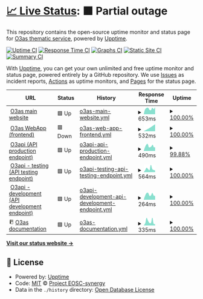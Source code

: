 # [📈 Live Status](https://eosc-synergy.github.io/o3as-status): <!--live status--> **🟧 Partial outage**

This repository contains the open-source uptime monitor and status page for [O3as thematic service](https://o3as.data.kit.edu), powered by [Upptime](https://github.com/upptime/upptime).

[![Uptime CI](https://github.com/eosc-synergy/o3as-status/workflows/Uptime%20CI/badge.svg)](https://github.com/EOSC-synergy/o3as-status/actions?query=workflow%3A%22Uptime+CI%22)
[![Response Time CI](https://github.com/eosc-synergy/o3as-status/workflows/Response%20Time%20CI/badge.svg)](https://github.com/EOSC-synergy/o3as-status/actions?query=workflow%3A%22Response+Time+CI%22)
[![Graphs CI](https://github.com/eosc-synergy/o3as-status/workflows/Graphs%20CI/badge.svg)](https://github.com/EOSC-synergy/o3as-status/actions?query=workflow%3A%22Graphs+CI%22)
[![Static Site CI](https://github.com/eosc-synergy/o3as-status/workflows/Static%20Site%20CI/badge.svg)](https://github.com/EOSC-synergy/o3as-status/actions?query=workflow%3A%22Static+Site+CI%22)
[![Summary CI](https://github.com/eosc-synergy/o3as-status/workflows/Summary%20CI/badge.svg)](https://github.com/EOSC-synergy/o3as-status/actions?query=workflow%3A%22Summary+CI%22)

With [Upptime](https://upptime.js.org), you can get your own unlimited and free uptime monitor and status page, powered entirely by a GitHub repository. We use [Issues](https://github.com/eosc-synergy/o3as-status/issues) as incident reports, [Actions](https://github.com/eosc-synergy/o3as-status/actions) as uptime monitors, and [Pages](https:///o3as-status) for the status page.

<!--start: status pages-->
<!-- This summary is generated by Upptime (https://github.com/upptime/upptime) -->
<!-- Do not edit this manually, your changes will be overwritten -->
<!-- prettier-ignore -->
| URL | Status | History | Response Time | Uptime |
| --- | ------ | ------- | ------------- | ------ |
| <img alt="" src="https://git.scc.kit.edu/synergy.o3as/o3docs/-/raw/tutorial/_static/images/o3as-logo.png" height="13"> [O3as main website](https://o3as.data.kit.edu) | 🟩 Up | [o3as-main-website.yml](https://github.com/EOSC-synergy/o3as-status/commits/HEAD/history/o3as-main-website.yml) | <details><summary><img alt="Response time graph" src="./graphs/o3as-main-website/response-time-week.png" height="20"> 653ms</summary><br><a href="https://EOSC-synergy.github.io/o3as-status/history/o3as-main-website"><img alt="Response time 707" src="https://img.shields.io/endpoint?url=https%3A%2F%2Fraw.githubusercontent.com%2FEOSC-synergy%2Fo3as-status%2FHEAD%2Fapi%2Fo3as-main-website%2Fresponse-time.json"></a><br><a href="https://EOSC-synergy.github.io/o3as-status/history/o3as-main-website"><img alt="24-hour response time 815" src="https://img.shields.io/endpoint?url=https%3A%2F%2Fraw.githubusercontent.com%2FEOSC-synergy%2Fo3as-status%2FHEAD%2Fapi%2Fo3as-main-website%2Fresponse-time-day.json"></a><br><a href="https://EOSC-synergy.github.io/o3as-status/history/o3as-main-website"><img alt="7-day response time 653" src="https://img.shields.io/endpoint?url=https%3A%2F%2Fraw.githubusercontent.com%2FEOSC-synergy%2Fo3as-status%2FHEAD%2Fapi%2Fo3as-main-website%2Fresponse-time-week.json"></a><br><a href="https://EOSC-synergy.github.io/o3as-status/history/o3as-main-website"><img alt="30-day response time 736" src="https://img.shields.io/endpoint?url=https%3A%2F%2Fraw.githubusercontent.com%2FEOSC-synergy%2Fo3as-status%2FHEAD%2Fapi%2Fo3as-main-website%2Fresponse-time-month.json"></a><br><a href="https://EOSC-synergy.github.io/o3as-status/history/o3as-main-website"><img alt="1-year response time 707" src="https://img.shields.io/endpoint?url=https%3A%2F%2Fraw.githubusercontent.com%2FEOSC-synergy%2Fo3as-status%2FHEAD%2Fapi%2Fo3as-main-website%2Fresponse-time-year.json"></a></details> | <details><summary><a href="https://EOSC-synergy.github.io/o3as-status/history/o3as-main-website">100.00%</a></summary><a href="https://EOSC-synergy.github.io/o3as-status/history/o3as-main-website"><img alt="All-time uptime 100.00%" src="https://img.shields.io/endpoint?url=https%3A%2F%2Fraw.githubusercontent.com%2FEOSC-synergy%2Fo3as-status%2FHEAD%2Fapi%2Fo3as-main-website%2Fuptime.json"></a><br><a href="https://EOSC-synergy.github.io/o3as-status/history/o3as-main-website"><img alt="24-hour uptime 100.00%" src="https://img.shields.io/endpoint?url=https%3A%2F%2Fraw.githubusercontent.com%2FEOSC-synergy%2Fo3as-status%2FHEAD%2Fapi%2Fo3as-main-website%2Fuptime-day.json"></a><br><a href="https://EOSC-synergy.github.io/o3as-status/history/o3as-main-website"><img alt="7-day uptime 100.00%" src="https://img.shields.io/endpoint?url=https%3A%2F%2Fraw.githubusercontent.com%2FEOSC-synergy%2Fo3as-status%2FHEAD%2Fapi%2Fo3as-main-website%2Fuptime-week.json"></a><br><a href="https://EOSC-synergy.github.io/o3as-status/history/o3as-main-website"><img alt="30-day uptime 100.00%" src="https://img.shields.io/endpoint?url=https%3A%2F%2Fraw.githubusercontent.com%2FEOSC-synergy%2Fo3as-status%2FHEAD%2Fapi%2Fo3as-main-website%2Fuptime-month.json"></a><br><a href="https://EOSC-synergy.github.io/o3as-status/history/o3as-main-website"><img alt="1-year uptime 100.00%" src="https://img.shields.io/endpoint?url=https%3A%2F%2Fraw.githubusercontent.com%2FEOSC-synergy%2Fo3as-status%2FHEAD%2Fapi%2Fo3as-main-website%2Fuptime-year.json"></a></details>
| <img alt="" src="https://favicons.githubusercontent.com/o3web.test.fedcloud.eu" height="13"> [O3as WebApp (frontend)](http://o3web.test.fedcloud.eu/) | 🟥 Down | [o3as-web-app-frontend.yml](https://github.com/EOSC-synergy/o3as-status/commits/HEAD/history/o3as-web-app-frontend.yml) | <details><summary><img alt="Response time graph" src="./graphs/o3as-web-app-frontend/response-time-week.png" height="20"> 532ms</summary><br><a href="https://EOSC-synergy.github.io/o3as-status/history/o3as-web-app-frontend"><img alt="Response time 562" src="https://img.shields.io/endpoint?url=https%3A%2F%2Fraw.githubusercontent.com%2FEOSC-synergy%2Fo3as-status%2FHEAD%2Fapi%2Fo3as-web-app-frontend%2Fresponse-time.json"></a><br><a href="https://EOSC-synergy.github.io/o3as-status/history/o3as-web-app-frontend"><img alt="24-hour response time 0" src="https://img.shields.io/endpoint?url=https%3A%2F%2Fraw.githubusercontent.com%2FEOSC-synergy%2Fo3as-status%2FHEAD%2Fapi%2Fo3as-web-app-frontend%2Fresponse-time-day.json"></a><br><a href="https://EOSC-synergy.github.io/o3as-status/history/o3as-web-app-frontend"><img alt="7-day response time 532" src="https://img.shields.io/endpoint?url=https%3A%2F%2Fraw.githubusercontent.com%2FEOSC-synergy%2Fo3as-status%2FHEAD%2Fapi%2Fo3as-web-app-frontend%2Fresponse-time-week.json"></a><br><a href="https://EOSC-synergy.github.io/o3as-status/history/o3as-web-app-frontend"><img alt="30-day response time 505" src="https://img.shields.io/endpoint?url=https%3A%2F%2Fraw.githubusercontent.com%2FEOSC-synergy%2Fo3as-status%2FHEAD%2Fapi%2Fo3as-web-app-frontend%2Fresponse-time-month.json"></a><br><a href="https://EOSC-synergy.github.io/o3as-status/history/o3as-web-app-frontend"><img alt="1-year response time 562" src="https://img.shields.io/endpoint?url=https%3A%2F%2Fraw.githubusercontent.com%2FEOSC-synergy%2Fo3as-status%2FHEAD%2Fapi%2Fo3as-web-app-frontend%2Fresponse-time-year.json"></a></details> | <details><summary><a href="https://EOSC-synergy.github.io/o3as-status/history/o3as-web-app-frontend">100.00%</a></summary><a href="https://EOSC-synergy.github.io/o3as-status/history/o3as-web-app-frontend"><img alt="All-time uptime 100.00%" src="https://img.shields.io/endpoint?url=https%3A%2F%2Fraw.githubusercontent.com%2FEOSC-synergy%2Fo3as-status%2FHEAD%2Fapi%2Fo3as-web-app-frontend%2Fuptime.json"></a><br><a href="https://EOSC-synergy.github.io/o3as-status/history/o3as-web-app-frontend"><img alt="24-hour uptime 100.00%" src="https://img.shields.io/endpoint?url=https%3A%2F%2Fraw.githubusercontent.com%2FEOSC-synergy%2Fo3as-status%2FHEAD%2Fapi%2Fo3as-web-app-frontend%2Fuptime-day.json"></a><br><a href="https://EOSC-synergy.github.io/o3as-status/history/o3as-web-app-frontend"><img alt="7-day uptime 100.00%" src="https://img.shields.io/endpoint?url=https%3A%2F%2Fraw.githubusercontent.com%2FEOSC-synergy%2Fo3as-status%2FHEAD%2Fapi%2Fo3as-web-app-frontend%2Fuptime-week.json"></a><br><a href="https://EOSC-synergy.github.io/o3as-status/history/o3as-web-app-frontend"><img alt="30-day uptime 100.00%" src="https://img.shields.io/endpoint?url=https%3A%2F%2Fraw.githubusercontent.com%2FEOSC-synergy%2Fo3as-status%2FHEAD%2Fapi%2Fo3as-web-app-frontend%2Fuptime-month.json"></a><br><a href="https://EOSC-synergy.github.io/o3as-status/history/o3as-web-app-frontend"><img alt="1-year uptime 100.00%" src="https://img.shields.io/endpoint?url=https%3A%2F%2Fraw.githubusercontent.com%2FEOSC-synergy%2Fo3as-status%2FHEAD%2Fapi%2Fo3as-web-app-frontend%2Fuptime-year.json"></a></details>
| <img alt="" src="https://upload.wikimedia.org/wikipedia/commons/a/ab/Swagger-logo.png" height="13"> [O3api (API production endpoint)](https://api.o3as.fedcloud.eu/api/v1/ui/) | 🟩 Up | [o3api-api-production-endpoint.yml](https://github.com/EOSC-synergy/o3as-status/commits/HEAD/history/o3api-api-production-endpoint.yml) | <details><summary><img alt="Response time graph" src="./graphs/o3api-api-production-endpoint/response-time-week.png" height="20"> 490ms</summary><br><a href="https://EOSC-synergy.github.io/o3as-status/history/o3api-api-production-endpoint"><img alt="Response time 642" src="https://img.shields.io/endpoint?url=https%3A%2F%2Fraw.githubusercontent.com%2FEOSC-synergy%2Fo3as-status%2FHEAD%2Fapi%2Fo3api-api-production-endpoint%2Fresponse-time.json"></a><br><a href="https://EOSC-synergy.github.io/o3as-status/history/o3api-api-production-endpoint"><img alt="24-hour response time 384" src="https://img.shields.io/endpoint?url=https%3A%2F%2Fraw.githubusercontent.com%2FEOSC-synergy%2Fo3as-status%2FHEAD%2Fapi%2Fo3api-api-production-endpoint%2Fresponse-time-day.json"></a><br><a href="https://EOSC-synergy.github.io/o3as-status/history/o3api-api-production-endpoint"><img alt="7-day response time 490" src="https://img.shields.io/endpoint?url=https%3A%2F%2Fraw.githubusercontent.com%2FEOSC-synergy%2Fo3as-status%2FHEAD%2Fapi%2Fo3api-api-production-endpoint%2Fresponse-time-week.json"></a><br><a href="https://EOSC-synergy.github.io/o3as-status/history/o3api-api-production-endpoint"><img alt="30-day response time 612" src="https://img.shields.io/endpoint?url=https%3A%2F%2Fraw.githubusercontent.com%2FEOSC-synergy%2Fo3as-status%2FHEAD%2Fapi%2Fo3api-api-production-endpoint%2Fresponse-time-month.json"></a><br><a href="https://EOSC-synergy.github.io/o3as-status/history/o3api-api-production-endpoint"><img alt="1-year response time 642" src="https://img.shields.io/endpoint?url=https%3A%2F%2Fraw.githubusercontent.com%2FEOSC-synergy%2Fo3as-status%2FHEAD%2Fapi%2Fo3api-api-production-endpoint%2Fresponse-time-year.json"></a></details> | <details><summary><a href="https://EOSC-synergy.github.io/o3as-status/history/o3api-api-production-endpoint">99.88%</a></summary><a href="https://EOSC-synergy.github.io/o3as-status/history/o3api-api-production-endpoint"><img alt="All-time uptime 99.99%" src="https://img.shields.io/endpoint?url=https%3A%2F%2Fraw.githubusercontent.com%2FEOSC-synergy%2Fo3as-status%2FHEAD%2Fapi%2Fo3api-api-production-endpoint%2Fuptime.json"></a><br><a href="https://EOSC-synergy.github.io/o3as-status/history/o3api-api-production-endpoint"><img alt="24-hour uptime 100.00%" src="https://img.shields.io/endpoint?url=https%3A%2F%2Fraw.githubusercontent.com%2FEOSC-synergy%2Fo3as-status%2FHEAD%2Fapi%2Fo3api-api-production-endpoint%2Fuptime-day.json"></a><br><a href="https://EOSC-synergy.github.io/o3as-status/history/o3api-api-production-endpoint"><img alt="7-day uptime 99.88%" src="https://img.shields.io/endpoint?url=https%3A%2F%2Fraw.githubusercontent.com%2FEOSC-synergy%2Fo3as-status%2FHEAD%2Fapi%2Fo3api-api-production-endpoint%2Fuptime-week.json"></a><br><a href="https://EOSC-synergy.github.io/o3as-status/history/o3api-api-production-endpoint"><img alt="30-day uptime 99.97%" src="https://img.shields.io/endpoint?url=https%3A%2F%2Fraw.githubusercontent.com%2FEOSC-synergy%2Fo3as-status%2FHEAD%2Fapi%2Fo3api-api-production-endpoint%2Fuptime-month.json"></a><br><a href="https://EOSC-synergy.github.io/o3as-status/history/o3api-api-production-endpoint"><img alt="1-year uptime 99.99%" src="https://img.shields.io/endpoint?url=https%3A%2F%2Fraw.githubusercontent.com%2FEOSC-synergy%2Fo3as-status%2FHEAD%2Fapi%2Fo3api-api-production-endpoint%2Fuptime-year.json"></a></details>
| <img alt="" src="https://upload.wikimedia.org/wikipedia/commons/a/ab/Swagger-logo.png" height="13"> [O3api - testing (API testing endpoint)](http://o3api.test.fedcloud.eu:30505/api/v1/ui/) | 🟩 Up | [o3api-testing-api-testing-endpoint.yml](https://github.com/EOSC-synergy/o3as-status/commits/HEAD/history/o3api-testing-api-testing-endpoint.yml) | <details><summary><img alt="Response time graph" src="./graphs/o3api-testing-api-testing-endpoint/response-time-week.png" height="20"> 564ms</summary><br><a href="https://EOSC-synergy.github.io/o3as-status/history/o3api-testing-api-testing-endpoint"><img alt="Response time 560" src="https://img.shields.io/endpoint?url=https%3A%2F%2Fraw.githubusercontent.com%2FEOSC-synergy%2Fo3as-status%2FHEAD%2Fapi%2Fo3api-testing-api-testing-endpoint%2Fresponse-time.json"></a><br><a href="https://EOSC-synergy.github.io/o3as-status/history/o3api-testing-api-testing-endpoint"><img alt="24-hour response time 295" src="https://img.shields.io/endpoint?url=https%3A%2F%2Fraw.githubusercontent.com%2FEOSC-synergy%2Fo3as-status%2FHEAD%2Fapi%2Fo3api-testing-api-testing-endpoint%2Fresponse-time-day.json"></a><br><a href="https://EOSC-synergy.github.io/o3as-status/history/o3api-testing-api-testing-endpoint"><img alt="7-day response time 564" src="https://img.shields.io/endpoint?url=https%3A%2F%2Fraw.githubusercontent.com%2FEOSC-synergy%2Fo3as-status%2FHEAD%2Fapi%2Fo3api-testing-api-testing-endpoint%2Fresponse-time-week.json"></a><br><a href="https://EOSC-synergy.github.io/o3as-status/history/o3api-testing-api-testing-endpoint"><img alt="30-day response time 547" src="https://img.shields.io/endpoint?url=https%3A%2F%2Fraw.githubusercontent.com%2FEOSC-synergy%2Fo3as-status%2FHEAD%2Fapi%2Fo3api-testing-api-testing-endpoint%2Fresponse-time-month.json"></a><br><a href="https://EOSC-synergy.github.io/o3as-status/history/o3api-testing-api-testing-endpoint"><img alt="1-year response time 560" src="https://img.shields.io/endpoint?url=https%3A%2F%2Fraw.githubusercontent.com%2FEOSC-synergy%2Fo3as-status%2FHEAD%2Fapi%2Fo3api-testing-api-testing-endpoint%2Fresponse-time-year.json"></a></details> | <details><summary><a href="https://EOSC-synergy.github.io/o3as-status/history/o3api-testing-api-testing-endpoint">100.00%</a></summary><a href="https://EOSC-synergy.github.io/o3as-status/history/o3api-testing-api-testing-endpoint"><img alt="All-time uptime 100.00%" src="https://img.shields.io/endpoint?url=https%3A%2F%2Fraw.githubusercontent.com%2FEOSC-synergy%2Fo3as-status%2FHEAD%2Fapi%2Fo3api-testing-api-testing-endpoint%2Fuptime.json"></a><br><a href="https://EOSC-synergy.github.io/o3as-status/history/o3api-testing-api-testing-endpoint"><img alt="24-hour uptime 100.00%" src="https://img.shields.io/endpoint?url=https%3A%2F%2Fraw.githubusercontent.com%2FEOSC-synergy%2Fo3as-status%2FHEAD%2Fapi%2Fo3api-testing-api-testing-endpoint%2Fuptime-day.json"></a><br><a href="https://EOSC-synergy.github.io/o3as-status/history/o3api-testing-api-testing-endpoint"><img alt="7-day uptime 100.00%" src="https://img.shields.io/endpoint?url=https%3A%2F%2Fraw.githubusercontent.com%2FEOSC-synergy%2Fo3as-status%2FHEAD%2Fapi%2Fo3api-testing-api-testing-endpoint%2Fuptime-week.json"></a><br><a href="https://EOSC-synergy.github.io/o3as-status/history/o3api-testing-api-testing-endpoint"><img alt="30-day uptime 100.00%" src="https://img.shields.io/endpoint?url=https%3A%2F%2Fraw.githubusercontent.com%2FEOSC-synergy%2Fo3as-status%2FHEAD%2Fapi%2Fo3api-testing-api-testing-endpoint%2Fuptime-month.json"></a><br><a href="https://EOSC-synergy.github.io/o3as-status/history/o3api-testing-api-testing-endpoint"><img alt="1-year uptime 100.00%" src="https://img.shields.io/endpoint?url=https%3A%2F%2Fraw.githubusercontent.com%2FEOSC-synergy%2Fo3as-status%2FHEAD%2Fapi%2Fo3api-testing-api-testing-endpoint%2Fuptime-year.json"></a></details>
| <img alt="" src="https://upload.wikimedia.org/wikipedia/commons/a/ab/Swagger-logo.png" height="13"> [O3api - development (API development endpoint)](http://o3api.test.fedcloud.eu:30509/api/ui/) | 🟩 Up | [o3api-development-api-development-endpoint.yml](https://github.com/EOSC-synergy/o3as-status/commits/HEAD/history/o3api-development-api-development-endpoint.yml) | <details><summary><img alt="Response time graph" src="./graphs/o3api-development-api-development-endpoint/response-time-week.png" height="20"> 264ms</summary><br><a href="https://EOSC-synergy.github.io/o3as-status/history/o3api-development-api-development-endpoint"><img alt="Response time 276" src="https://img.shields.io/endpoint?url=https%3A%2F%2Fraw.githubusercontent.com%2FEOSC-synergy%2Fo3as-status%2FHEAD%2Fapi%2Fo3api-development-api-development-endpoint%2Fresponse-time.json"></a><br><a href="https://EOSC-synergy.github.io/o3as-status/history/o3api-development-api-development-endpoint"><img alt="24-hour response time 196" src="https://img.shields.io/endpoint?url=https%3A%2F%2Fraw.githubusercontent.com%2FEOSC-synergy%2Fo3as-status%2FHEAD%2Fapi%2Fo3api-development-api-development-endpoint%2Fresponse-time-day.json"></a><br><a href="https://EOSC-synergy.github.io/o3as-status/history/o3api-development-api-development-endpoint"><img alt="7-day response time 264" src="https://img.shields.io/endpoint?url=https%3A%2F%2Fraw.githubusercontent.com%2FEOSC-synergy%2Fo3as-status%2FHEAD%2Fapi%2Fo3api-development-api-development-endpoint%2Fresponse-time-week.json"></a><br><a href="https://EOSC-synergy.github.io/o3as-status/history/o3api-development-api-development-endpoint"><img alt="30-day response time 293" src="https://img.shields.io/endpoint?url=https%3A%2F%2Fraw.githubusercontent.com%2FEOSC-synergy%2Fo3as-status%2FHEAD%2Fapi%2Fo3api-development-api-development-endpoint%2Fresponse-time-month.json"></a><br><a href="https://EOSC-synergy.github.io/o3as-status/history/o3api-development-api-development-endpoint"><img alt="1-year response time 276" src="https://img.shields.io/endpoint?url=https%3A%2F%2Fraw.githubusercontent.com%2FEOSC-synergy%2Fo3as-status%2FHEAD%2Fapi%2Fo3api-development-api-development-endpoint%2Fresponse-time-year.json"></a></details> | <details><summary><a href="https://EOSC-synergy.github.io/o3as-status/history/o3api-development-api-development-endpoint">100.00%</a></summary><a href="https://EOSC-synergy.github.io/o3as-status/history/o3api-development-api-development-endpoint"><img alt="All-time uptime 100.00%" src="https://img.shields.io/endpoint?url=https%3A%2F%2Fraw.githubusercontent.com%2FEOSC-synergy%2Fo3as-status%2FHEAD%2Fapi%2Fo3api-development-api-development-endpoint%2Fuptime.json"></a><br><a href="https://EOSC-synergy.github.io/o3as-status/history/o3api-development-api-development-endpoint"><img alt="24-hour uptime 100.00%" src="https://img.shields.io/endpoint?url=https%3A%2F%2Fraw.githubusercontent.com%2FEOSC-synergy%2Fo3as-status%2FHEAD%2Fapi%2Fo3api-development-api-development-endpoint%2Fuptime-day.json"></a><br><a href="https://EOSC-synergy.github.io/o3as-status/history/o3api-development-api-development-endpoint"><img alt="7-day uptime 100.00%" src="https://img.shields.io/endpoint?url=https%3A%2F%2Fraw.githubusercontent.com%2FEOSC-synergy%2Fo3as-status%2FHEAD%2Fapi%2Fo3api-development-api-development-endpoint%2Fuptime-week.json"></a><br><a href="https://EOSC-synergy.github.io/o3as-status/history/o3api-development-api-development-endpoint"><img alt="30-day uptime 100.00%" src="https://img.shields.io/endpoint?url=https%3A%2F%2Fraw.githubusercontent.com%2FEOSC-synergy%2Fo3as-status%2FHEAD%2Fapi%2Fo3api-development-api-development-endpoint%2Fuptime-month.json"></a><br><a href="https://EOSC-synergy.github.io/o3as-status/history/o3api-development-api-development-endpoint"><img alt="1-year uptime 100.00%" src="https://img.shields.io/endpoint?url=https%3A%2F%2Fraw.githubusercontent.com%2FEOSC-synergy%2Fo3as-status%2FHEAD%2Fapi%2Fo3api-development-api-development-endpoint%2Fuptime-year.json"></a></details>
| <img alt="" src="https://github.com/readthedocs/readthedocs.org/raw/master/docs/img/logo.png" height="13"> [O3as documentation](https://o3as.readthedocs.io) | 🟩 Up | [o3as-documentation.yml](https://github.com/EOSC-synergy/o3as-status/commits/HEAD/history/o3as-documentation.yml) | <details><summary><img alt="Response time graph" src="./graphs/o3as-documentation/response-time-week.png" height="20"> 335ms</summary><br><a href="https://EOSC-synergy.github.io/o3as-status/history/o3as-documentation"><img alt="Response time 294" src="https://img.shields.io/endpoint?url=https%3A%2F%2Fraw.githubusercontent.com%2FEOSC-synergy%2Fo3as-status%2FHEAD%2Fapi%2Fo3as-documentation%2Fresponse-time.json"></a><br><a href="https://EOSC-synergy.github.io/o3as-status/history/o3as-documentation"><img alt="24-hour response time 120" src="https://img.shields.io/endpoint?url=https%3A%2F%2Fraw.githubusercontent.com%2FEOSC-synergy%2Fo3as-status%2FHEAD%2Fapi%2Fo3as-documentation%2Fresponse-time-day.json"></a><br><a href="https://EOSC-synergy.github.io/o3as-status/history/o3as-documentation"><img alt="7-day response time 335" src="https://img.shields.io/endpoint?url=https%3A%2F%2Fraw.githubusercontent.com%2FEOSC-synergy%2Fo3as-status%2FHEAD%2Fapi%2Fo3as-documentation%2Fresponse-time-week.json"></a><br><a href="https://EOSC-synergy.github.io/o3as-status/history/o3as-documentation"><img alt="30-day response time 315" src="https://img.shields.io/endpoint?url=https%3A%2F%2Fraw.githubusercontent.com%2FEOSC-synergy%2Fo3as-status%2FHEAD%2Fapi%2Fo3as-documentation%2Fresponse-time-month.json"></a><br><a href="https://EOSC-synergy.github.io/o3as-status/history/o3as-documentation"><img alt="1-year response time 294" src="https://img.shields.io/endpoint?url=https%3A%2F%2Fraw.githubusercontent.com%2FEOSC-synergy%2Fo3as-status%2FHEAD%2Fapi%2Fo3as-documentation%2Fresponse-time-year.json"></a></details> | <details><summary><a href="https://EOSC-synergy.github.io/o3as-status/history/o3as-documentation">100.00%</a></summary><a href="https://EOSC-synergy.github.io/o3as-status/history/o3as-documentation"><img alt="All-time uptime 100.00%" src="https://img.shields.io/endpoint?url=https%3A%2F%2Fraw.githubusercontent.com%2FEOSC-synergy%2Fo3as-status%2FHEAD%2Fapi%2Fo3as-documentation%2Fuptime.json"></a><br><a href="https://EOSC-synergy.github.io/o3as-status/history/o3as-documentation"><img alt="24-hour uptime 100.00%" src="https://img.shields.io/endpoint?url=https%3A%2F%2Fraw.githubusercontent.com%2FEOSC-synergy%2Fo3as-status%2FHEAD%2Fapi%2Fo3as-documentation%2Fuptime-day.json"></a><br><a href="https://EOSC-synergy.github.io/o3as-status/history/o3as-documentation"><img alt="7-day uptime 100.00%" src="https://img.shields.io/endpoint?url=https%3A%2F%2Fraw.githubusercontent.com%2FEOSC-synergy%2Fo3as-status%2FHEAD%2Fapi%2Fo3as-documentation%2Fuptime-week.json"></a><br><a href="https://EOSC-synergy.github.io/o3as-status/history/o3as-documentation"><img alt="30-day uptime 100.00%" src="https://img.shields.io/endpoint?url=https%3A%2F%2Fraw.githubusercontent.com%2FEOSC-synergy%2Fo3as-status%2FHEAD%2Fapi%2Fo3as-documentation%2Fuptime-month.json"></a><br><a href="https://EOSC-synergy.github.io/o3as-status/history/o3as-documentation"><img alt="1-year uptime 100.00%" src="https://img.shields.io/endpoint?url=https%3A%2F%2Fraw.githubusercontent.com%2FEOSC-synergy%2Fo3as-status%2FHEAD%2Fapi%2Fo3as-documentation%2Fuptime-year.json"></a></details>

<!--end: status pages-->

[**Visit our status website →**](https://eosc-synergy.github.io/o3as-status)

## 📄 License

- Powered by: [Upptime](https://github.com/upptime/upptime)
- Code: [MIT](./LICENSE) © [Project EOSC-synergy](www.eosc-synergy.eu)
- Data in the `./history` directory: [Open Database License](https://opendatacommons.org/licenses/odbl/1-0/)
